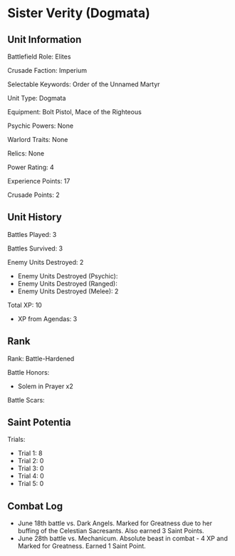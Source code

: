 Sister Verity (Dogmata)
====

Unit Information
----

Battlefield Role: Elites

Crusade Faction: Imperium

Selectable Keywords: Order of the Unnamed Martyr

Unit Type: Dogmata

Equipment: Bolt Pistol, Mace of the Righteous

Psychic Powers: None

Warlord Traits: None

Relics: None

Power Rating: 4

Experience Points: 17

Crusade Points: 2


Unit History
---
Battles Played: 3

Battles Survived: 3

Enemy Units Destroyed: 2
* Enemy Units Destroyed (Psychic):
* Enemy Units Destroyed (Ranged):
* Enemy Units Destroyed (Melee): 2

Total XP: 10
* XP from Agendas: 3

Rank
----
Rank: Battle-Hardened

Battle Honors: 
* Solem in Prayer x2

Battle Scars:

Saint Potentia
----
Trials:
* Trial 1: 8
* Trial 2: 0
* Trial 3: 0
* Trial 4: 0
* Trial 5: 0


Combat Log
---
* June 18th battle vs. Dark Angels. Marked for Greatness due to her buffing of the Celestian Sacresants. Also earned 3 Saint Points.
* June 28th battle vs. Mechanicum. Absolute beast in combat - 4 XP and Marked for Greatness. Earned 1 Saint Point.